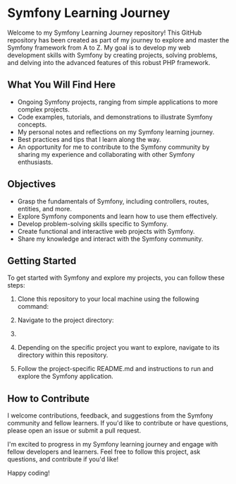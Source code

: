 

# Symfony Learning Journey

Welcome to my Symfony Learning Journey repository! This GitHub repository has been created as part of my journey to explore and master the Symfony framework from A to Z. My goal is to develop my web development skills with Symfony by creating projects, solving problems, and delving into the advanced features of this robust PHP framework.

## What You Will Find Here

- Ongoing Symfony projects, ranging from simple applications to more complex projects.
- Code examples, tutorials, and demonstrations to illustrate Symfony concepts.
- My personal notes and reflections on my Symfony learning journey.
- Best practices and tips that I learn along the way.
- An opportunity for me to contribute to the Symfony community by sharing my experience and collaborating with other Symfony enthusiasts.

## Objectives

- Grasp the fundamentals of Symfony, including controllers, routes, entities, and more.
- Explore Symfony components and learn how to use them effectively.
- Develop problem-solving skills specific to Symfony.
- Create functional and interactive web projects with Symfony.
- Share my knowledge and interact with the Symfony community.

## Getting Started

To get started with Symfony and explore my projects, you can follow these steps:

1. Clone this repository to your local machine using the following command:
  
2. Navigate to the project directory:

3. 
3. Depending on the specific project you want to explore, navigate to its directory within this repository.

4. Follow the project-specific README.md and instructions to run and explore the Symfony application.

## How to Contribute

I welcome contributions, feedback, and suggestions from the Symfony community and fellow learners. If you'd like to contribute or have questions, please open an issue or submit a pull request.

I'm excited to progress in my Symfony learning journey and engage with fellow developers and learners. Feel free to follow this project, ask questions, and contribute if you'd like!

Happy coding!



